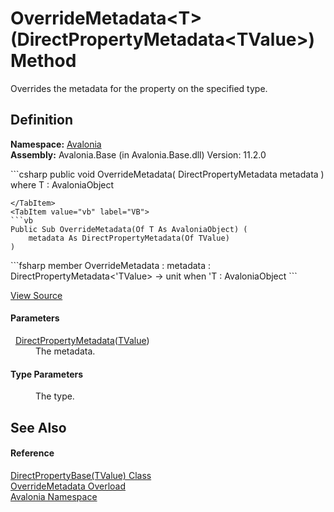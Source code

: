# OverrideMetadata&lt;T&gt;(DirectPropertyMetadata&lt;TValue&gt;) Method


Overrides the metadata for the property on the specified type.



## Definition
**Namespace:** <a href="N_Avalonia">Avalonia</a>  
**Assembly:** Avalonia.Base (in Avalonia.Base.dll) Version: 11.2.0

<Tabs groupId="api-code-preview">
<TabItem value="csharp" label="C#">
```csharp
public void OverrideMetadata<T>(
	DirectPropertyMetadata<TValue> metadata
)
where T : AvaloniaObject

```
</TabItem>
<TabItem value="vb" label="VB">
```vb
Public Sub OverrideMetadata(Of T As AvaloniaObject) ( 
	metadata As DirectPropertyMetadata(Of TValue)
)
```
</TabItem>
<TabItem value="fsharp" label="F#">
```fsharp
member OverrideMetadata : 
        metadata : DirectPropertyMetadata<'TValue> -> unit  when 'T : AvaloniaObject
```
</TabItem>
</Tabs>



<a href="https://github.com/AvaloniaUI/Avalonia/tree/master/src/Avalonia.Base/DirectPropertyBase.cs#L115" title="View the source code">View Source</a>



#### Parameters
<dl><dt>  <a href="T_Avalonia_DirectPropertyMetadata_1">DirectPropertyMetadata</a>(<a href="T_Avalonia_DirectPropertyBase_1">TValue</a>)</dt><dd>The metadata.</dd></dl>

#### Type Parameters
<dl><dt /><dd>The type.</dd></dl>

## See Also


#### Reference
<a href="T_Avalonia_DirectPropertyBase_1">DirectPropertyBase(TValue) Class</a>  
<a href="Overload_Avalonia_DirectPropertyBase_1_OverrideMetadata">OverrideMetadata Overload</a>  
<a href="N_Avalonia">Avalonia Namespace</a>  
